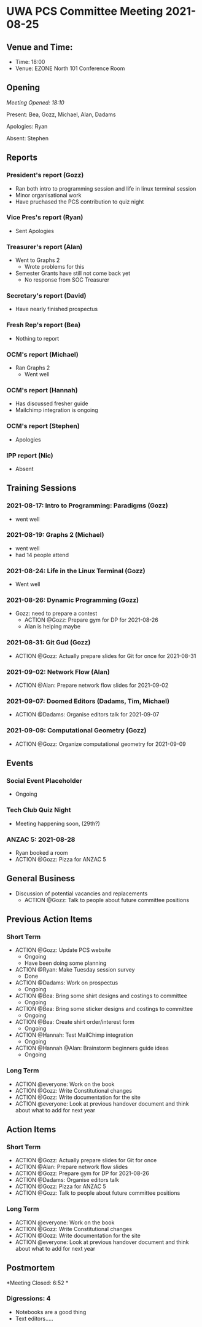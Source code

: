 # UWA PCS Committee Meeting 2021-08-25

## Venue and Time:

- Time: 18:00
- Venue: EZONE North 101 Conference Room

## Opening

*Meeting Opened: 18:10*

Present: Bea, Gozz, Michael, Alan, Dadams

Apologies: Ryan 

Absent: Stephen 

## Reports

### President's report (Gozz)

- Ran both intro to programming session and life in linux terminal session
- Minor organisational work
- Have pruchased the PCS contribution to quiz night

### Vice Pres's report (Ryan)

- Sent Apologies

### Treasurer's report (Alan)

- Went to Graphs 2
  - Wrote problems for this
- Semester Grants have still not come back yet
  - No response from SOC Treasurer

### Secretary's report (David)

- Have nearly finished prospectus

### Fresh Rep's report (Bea)

- Nothing to report

### OCM's report (Michael)

- Ran Graphs 2
  - Went well

### OCM's report (Hannah)

- Has discussed fresher guide
- Mailchimp integration is ongoing 

### OCM's report (Stephen)

- Apologies

### IPP report (Nic)

- Absent

## Training Sessions


### 2021-08-17: Intro to Programming: Paradigms (Gozz)

- went well

### 2021-08-19: Graphs 2 (Michael)

- went well
- had 14 people attend

### 2021-08-24: Life in the Linux Terminal (Gozz)

- Went well

### 2021-08-26: Dynamic Programming (Gozz)

- Gozz: need to prepare a contest
  - ACTION @Gozz: Prepare gym for DP for 2021-08-26
  - Alan is helping maybe

### 2021-08-31: Git Gud (Gozz)

- ACTION @Gozz: Actually prepare slides for Git for once for 2021-08-31

### 2021-09-02: Network Flow (Alan) 

- ACTION @Alan: Prepare network flow slides for 2021-09-02

### 2021-09-07: Doomed Editors (Dadams, Tim, Michael)

- ACTION @Dadams: Organise editors talk for 2021-09-07

### 2021-09-09: Computational Geometry (Gozz)

- ACTION @Gozz: Organize computational geometry for 2021-09-09

## Events

### Social Event Placeholder

- Ongoing

### Tech Club Quiz Night

- Meeting happening soon, (29th?)

### ANZAC 5: 2021-08-28

- Ryan booked a room
- ACTION @Gozz: Pizza for ANZAC 5


## General Business

- Discussion of potential vacancies and replacements
  - ACTION @Gozz: Talk to people about future committee positions


## Previous Action Items

### Short Term

- ACTION @Gozz: Update PCS website
  - Ongoing
  - Have been doing some planning
- ACTION @Ryan: Make Tuesday session survey
  - Done
- ACTION @Dadams: Work on prospectus
  - Ongoing
- ACTION @Bea: Bring some shirt designs and costings to committee
  - Ongoing
- ACTION @Bea: Bring some sticker designs and costings to committee
  - Ongoing
- ACTION @Bea: Create shirt order/interest form
  - Ongoing
- ACTION @Hannah: Test MailChimp integration
  - Ongoing
- ACTION @Hannah @Alan: Brainstorm beginners guide ideas
  - Ongoing

### Long Term

- ACTION @everyone: Work on the book
- ACTION @Gozz: Write Constitutional changes
- ACTION @Gozz: Write documentation for the site
- ACTION @everyone: Look at previous handover document and think about what to add for next year

## Action Items

### Short Term

- ACTION @Gozz: Actually prepare slides for Git for once
- ACTION @Alan: Prepare network flow slides
- ACTION @Gozz: Prepare gym for DP for 2021-08-26
- ACTION @Dadams: Organise editors talk
- ACTION @Gozz: Pizza for ANZAC 5
- ACTION @Gozz: Talk to people about future committee positions
  
### Long Term

- ACTION @everyone: Work on the book
- ACTION @Gozz: Write Constitutional changes
- ACTION @Gozz: Write documentation for the site
- ACTION @everyone: Look at previous handover document and think about what to add for next year

## Postmortem

*Meeting Closed: 6:52 * 

###  Digressions: 4

- Notebooks are a good thing
- Text editors..... 
